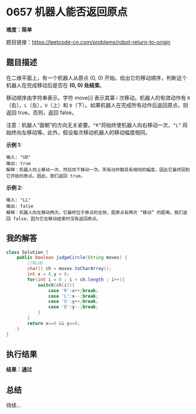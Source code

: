 # 0657 机器人能否返回原点

**难度：简单**

题目链接：https://leetcode-cn.com/problems/robot-return-to-origin

## 题目描述

在二维平面上，有一个机器人从原点 (0, 0) 开始。给出它的移动顺序，判断这个机器人在完成移动后是否在 **(0, 0) 处结束**。

移动顺序由字符串表示。字符 move[i] 表示其第 i 次移动。机器人的有效动作有 `R`（右），`L`（左），`U`（上）和 `D`（下）。如果机器人在完成所有动作后返回原点，则返回 true。否则，返回 false。

注意：机器人“面朝”的方向无关紧要。` “R” `将始终使机器人向右移动一次，`“L”` 将始终向左移动等。此外，假设每次移动机器人的移动幅度相同。

 

**示例 1:**

```
输入: "UD"
输出: true
解释：机器人向上移动一次，然后向下移动一次。所有动作都具有相同的幅度，因此它最终回到它开始的原点。因此，我们返回 true。
```

**示例 2:**

```
输入: "LL"
输出: false
解释：机器人向左移动两次。它最终位于原点的左侧，距原点有两次 “移动” 的距离。我们返回 false，因为它在移动结束时没有返回原点。
```



## 我的解答

```java
class Solution {
    public boolean judgeCircle(String moves) {
    	//RLUD
    	char[] ch = moves.toCharArray();
    	int x = 0,y = 0;
    	for(int i = 0 ; i < ch.length ; i++){
    		switch(ch[i]){
                case 'R':x++;break;
                case 'L':x--;break;
                case 'U':y++;break;
                case 'D':y--;break;
    		}
    	}
    	return x==0 && y==0;
    }
}
```

## 执行结果

**结果：通过**



## 总结

待续...